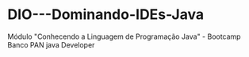 # DIO---Dominando-IDEs-Java
Módulo "Conhecendo a Linguagem de Programação Java" - Bootcamp Banco PAN java Developer
